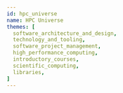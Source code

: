```yaml
---
id: hpc_universe
name: HPC Universe
themes: [
  software_architecture_and_design,
  technology_and_tooling,
  software_project_management,
  high_performance_computing,
  introductory_courses,
  scientific_computing,
  libraries,
]
---
```

